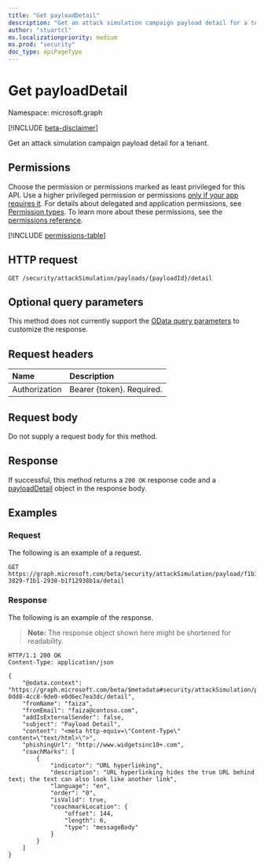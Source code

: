 ```yaml
---
title: "Get payloadDetail"
description: "Get an attack simulation campaign payload detail for a tenant."
author: "stuartcl"
ms.localizationpriority: medium
ms.prod: "security"
doc_type: apiPageType
---
```


# Get payloadDetail

Namespace: microsoft.graph

[!INCLUDE [beta-disclaimer](../../includes/beta-disclaimer.md)]

Get an attack simulation campaign payload detail for a tenant.

## Permissions

Choose the permission or permissions marked as least privileged for this API. Use a higher privileged permission or permissions [only if your app requires it](/graph/permissions-overview#best-practices-for-using-microsoft-graph-permissions). For details about delegated and application permissions, see [Permission types](/graph/permissions-overview#permission-types). To learn more about these permissions, see the [permissions reference](/graph/permissions-reference).

<!-- { "blockType": "permissions", "name": "payloaddetail_get" } -->
[!INCLUDE [permissions-table](../includes/permissions/payloaddetail-get-permissions.md)]

## HTTP request

<!-- {
  "blockType": "ignored"
}
-->
``` http
GET /security/attackSimulation/payloads/{payloadId}/detail
```

## Optional query parameters

This method does not currently support the [OData query parameters](/graph/query-parameters) to customize the response.

## Request headers

|Name|Description|
|:---|:---|
|Authorization|Bearer {token}. Required.|

## Request body

Do not supply a request body for this method.

## Response

If successful, this method returns a `200 OK` response code and a [payloadDetail](../resources/payloaddetail.md) object in the response body.

## Examples

### Request

The following is an example of a request.

<!-- {
  "blockType": "request",
  "name": "get_payloadDetail",
  "sampleKeys": ["f1b13829-3829-f1b1-2938-b1f12938b1a"]
}
-->
``` http
GET https://graph.microsoft.com/beta/security/attackSimulation/payload/f1b13829-3829-f1b1-2938-b1f12938b1a/detail
```

### Response

The following is an example of the response.

>**Note:** The response object shown here might be shortened for readability.
<!-- {
  "blockType": "response",
  "truncated": true,
  "@odata.type": "microsoft.graph.payloadDetail"
}
-->
``` http
HTTP/1.1 200 OK
Content-Type: application/json

{
    "@odata.context": "https://graph.microsoft.com/beta/$metadata#security/attackSimulation/payloads/2f5548d1-0dd8-4cc8-9de0-e0d6ec7ea3dc/detail",
    "fromName": "faiza",
    "fromEmail": "faiza@contoso.com",
    "addIsExternalSender": false,
    "subject": "Payload Detail",
    "content": "<meta http-equiv=\"Content-Type\" content=\"text/html>\">",
    "phishingUrl": "http://www.widgetsinc10+.com",
    "coachMarks": [
        {
            "indicator": "URL hyperlinking",
            "description": "URL hyperlinking hides the true URL behind text; the text can also look like another link",
            "language": "en",
            "order": "0",
            "isValid": true,
            "coachmarkLocation": {
                "offset": 144,
                "length": 6,
                "type": "messageBody"
            }
        }
    ]            
}
```
